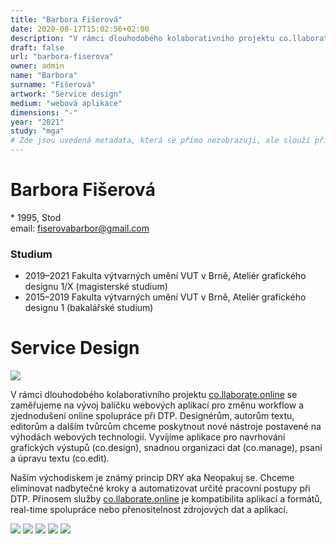 ```yaml
---
title: "Barbora Fišerová"
date: 2020-08-17T15:02:56+02:00
description: "V rámci dlouhodobého kolaborativního projektu co.llaborate.online se zaměřujeme na vývoj balíčku webových aplikací pro změnu workflow a zjednodušení online spolupráce při DTP."
draft: false
url: "barbora-fiserova"
owner: admin
name: "Barbora"
surname: "Fišerová"
artwork: "Service design"
medium: "webová aplikace"
dimensions: "-"
year: "2021"
study: "mga"
# Zde jsou uvedená metadata, která se přímo nezobrazují, ale slouží při generování webu - tagů pro Facebook a Twitter, atd.
---
```

# Barbora Fišerová
\* 1995, Stod  
email: fiserovabarbor@gmail.com

### Studium
* 2019–2021 Fakulta výtvarných umění VUT v Brně, Ateliér grafického designu 1/X (magisterské studium)
* 2015–2019 Fakulta výtvarných umění VUT v Brně, Ateliér grafického designu 1 (bakalářské studium)


<!-- SECTION BREAK -->
# Service Design

![](/2021/fiserova/1.jpg)

V rámci dlouhodobého kolaborativního projektu [co.llaborate.online](https://co.llaborate.online) se zaměřujeme na vývoj balíčku webových aplikací pro změnu workflow a zjednodušení online spolupráce při DTP.
Designérům, autorům textu, editorům a dalším tvůrcům chceme poskytnout nové nástroje postavené na výhodách webových technologií.
Vyvíjíme aplikace pro navrhování grafických výstupů (co.design), snadnou organizaci dat (co.manage), psaní a úpravu textu (co.edit).

Naším východiskem je známý princip DRY aka Neopakuj se.
Chceme eliminovat nadbytečné kroky a automatizovat určité pracovní postupy při DTP.
Přínosem služby [co.llaborate.online](https://co.llaborate.online) je kompatibilita aplikací a formátů, real-time spolupráce nebo přenositelnost zdrojových dat a aplikací.

![](/2021/fiserova/4.jpg)
![](/2021/fiserova/5.jpg)
![](/2021/fiserova/6.jpg)
![](/2021/fiserova/7.jpg)
![](/2021/fiserova/8.jpg)
